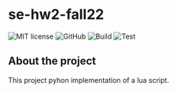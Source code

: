 # se-hw2-fall22

![MIT license](https://img.shields.io/badge/License-MIT-green.svg)
![GitHub](https://img.shields.io/badge/Language-Python-blue.svg)
![Build](https://github.com/ekanshsinghal/se-hw1-fall22/actions/workflows/build.yml/badge.svg)
![Test](https://github.com/ekanshsinghal/se-hw1-fall22/actions/workflows/test.yml/badge.svg)

## About the project

This project pyhon implementation of a lua script. 